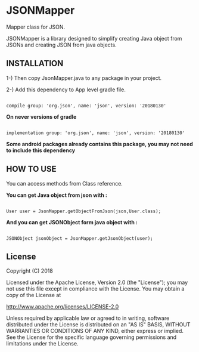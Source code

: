 # JSONMapper
Mapper class for JSON.

JSONMapper is a library designed to simplify creating Java object from JSONs and creating JSON from java objects.

## INSTALLATION

1-) Then copy JsonMapper.java to any package in your project.

2-) Add this dependency to App level gradle file.

```

compile group: 'org.json', name: 'json', version: '20180130'

```
**On never versions of gradle**

```

implementation group: 'org.json', name: 'json', version: '20180130'

```
**Some android packages already contains this package, you may not need to include this dependency**

## HOW TO USE

You can access methods from Class reference.

**You can get Java object from json with :** 

```

User user = JsonMapper.getObjectFromJson(json,User.class);

```

**And you can get JSONObject form java object with :**

```

JSONObject jsonObject = JsonMapper.getJsonObject(user);

```

## License

Copyright (C) 2018

Licensed under the Apache License, Version 2.0 (the "License");
you may not use this file except in compliance with the License.
You may obtain a copy of the License at

http://www.apache.org/licenses/LICENSE-2.0

Unless required by applicable law or agreed to in writing, software
distributed under the License is distributed on an "AS IS" BASIS,
WITHOUT WARRANTIES OR CONDITIONS OF ANY KIND, either express or implied.
See the License for the specific language governing permissions and
limitations under the License.

